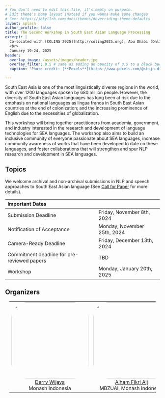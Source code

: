 ```yaml
---
# You don't need to edit this file, it's empty on purpose.
# Edit theme's home layout instead if you wanna make some changes
# See: https://jekyllrb.com/docs/themes/#overriding-theme-defaults
layout: splash
author_profile: false
title: The Second Workshop in South East Asian Language Processing
excerpt: |
  Co-located with [COLING 2025](http://coling2025.org), Abu Dhabi (Online)
  <br>
  January 19-24, 2025
header:
  overlay_image: /assets/images/header.jpg
  overlay_filter: 0.5 # same as adding an opacity of 0.5 to a black background
  caption: "Photo credit: [**Pexels**](https://www.pexels.com/@stijn-dijkstra-1306815/)"

---
```


South East Asia is one of the most linguistically diverse regions in the world, with over 1200 languages spoken by 680 million people. However, the diversity of South East Asian languages has long been at risk due to the emphasis on national languages as lingua franca in South East Asian countries at the end of colonization; and the increasing prominence of English due to the necessities of globalization. 

This workshop will bring together practitioners from academia, government, and industry interested in the research and development of language technologies for SEA languages. The workshop also aims to build an inclusive community of everyone passionate about SEA languages, increase community awareness of works that have been developed to date on these languages, and foster collaborations that will strengthen and spur NLP research and development in SEA languages. 

## Topics

We welcome archival and non-archival submissions in NLP and speech approaches to South East Asian language (See [Call for Paper](https://sealp-workshop.github.io/calls) for more details). 

| Important Dates |  |
| :---  | :--- |
| Submission Deadline | Friday, November 8th, 2024 |
| Notification of Acceptance | Monday, November 25th, 2024 |
| Camera-Ready Deadline |Friday, December 13th, 2024 |
| Commitment deadline for pre-reviewed papers | TBD |
| Workshop | Monday, January 20th, 2025 |

## Organizers

<table style="margin-left: auto; margin-right: auto; width: 95%;">
    <tbody>
        <tr>
            <td border="0" style="text-align:center; vertical-align: top;" width="20%"><img src="assets/images/derry.jpg" width="250px" style="border-radius: 20%"><br><a href="https://derrywijaya.github.io/web/">Derry Wijaya</a><br>Monash Indonesia</td>
            <td border="0" style="text-align:center; vertical-align: top;" width="20%"><img src="assets/images/aji.jpg" width="250px" style="border-radius: 20%"><br><a href="https://afaji.github.io/">Alham Fikri Aji</a><br>MBZUAI, Monash Indonesia</td>
            <td border="0" style="text-align:center; vertical-align: top;" width="20%"><img src="assets/images/clara.jpg" width="250px" style="border-radius: 20%"><br><a href="https://claravania.github.io">Clara Vania</a><br>Amazon</td>
           <td border="0" style="text-align:center; vertical-align: top;" width="20%"><img src="assets/images/genta.jpg" width="250px" style="border-radius: 20%"><br><a href="http://gentawinata.com/">Genta Indra Winata</a><br>Capital One</td>
            <td border="0" style="text-align:center; vertical-align: top;" width="20%"><img src="assets/images/ayu.jpg" width="250px" style="border-radius: 20%"><br><a href="https://www.itb.ac.id/staf/profil/ayu-purwarianti">Ayu Purwarianti</a><br>ITB</td>
        </tr>
    </tbody>
</table>
